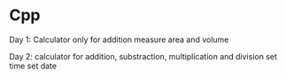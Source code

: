 # Cpp

Day 1:
Calculator only for addition
measure area and volume

Day 2:
calculator for addition, substraction, multiplication and division
set time
set date
